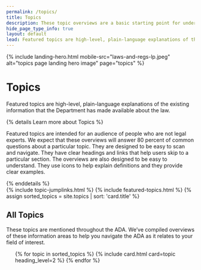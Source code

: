 ```yaml
---
permalink: /topics/
title: Topics
description: These topic overviews are a basic starting point for understanding areas the ADA covers including service animals, parking and effective communication.
hide_page_type_info: true
layout: default
lead: Featured topics are high-level, plain-language explanations of the existing information that the Department has made available about the law.
---
```


{% include landing-hero.html mobile-src="laws-and-regs-lp.jpeg" alt="topics page landing hero image" page="topics" %}

<div class="grid-container" markdown="0">
  <div class="grid-row grid-gap margin-bottom-7 margin-top-7">
      <div class="tablet:grid-col-10">
        <h1>Topics</h1>
        <p>Featured topics are high-level, plain-language explanations of the existing information that the Department has made available about the law.</p>
        {% details Learn more about Topics %}
        <p>Featured topics are intended for an audience of people who are not legal experts. We expect that these overviews will answer 80 percent of common questions about a particular topic. They are designed to be easy to scan and navigate. They have clear headings and links that help users skip to a particular section. The overviews are also designed to be easy to understand. They use icons to help explain definitions and they provide clear examples.</p>
        {% enddetails %}
      </div>
  </div>
</div>
{% include topic-jumplinks.html %}
{% include featured-topics.html %}
{% assign sorted_topics = site.topics | sort: 'card.title' %}
<div class="grid-container" markdown="0">
  <div class="grid-row grid-gap margin-bottom-7 margin-top-7">
    <div class="tablet:grid-col-10">
      <div class="grid-row grid-gap">
        <h2>All Topics</h2>
        <p>
          These topics are mentioned throughout the ADA. We’ve compiled overviews of these information areas to help you navigate the ADA as it relates to your field of interest.
        </p>
      </div>
    </div>
    <div class="tablet:grid-col-12">
      <ul class="usa-card-group">
        {% for topic in sorted_topics %}
          {% include card.html card=topic heading_level=2 %}
        {% endfor %}
      </ul>
    </div>
  </div>
</div>
